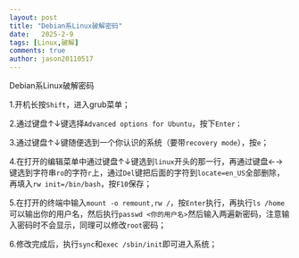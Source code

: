 ```yaml
---
layout: post
title: "Debian系Linux破解密码"
date:   2025-2-9
tags: [Linux,破解]
comments: true
author: jason20110517
---
```


Debian系Linux破解密码

1.开机长按`Shift`，进入grub菜单；

2.通过键盘↑↓键选择`Advanced options for Ubuntu`，按下`Enter；`

3.通过键盘↑↓键随便选到一个你认识的系统（要带`recovery mode`），按`e`；

4.在打开的编辑菜单中通过键盘↑↓键选到`linux`开头的那一行，再通过键盘←→键选到字符串`ro`的字符`r`上，通过`Del`键把后面的字符到`locate=en_US`全部删除，再填入`rw init=/bin/bash`，按`F10`保存；

5.在打开的终端中输入`mount -o remount,rw /`，按`Enter`执行，再执行`ls /home`可以输出你的用户名，然后执行`passwd <你的用户名>`然后输入两遍新密码，注意输入密码时不会显示，同理可以修改`root`密码；

6.修改完成后，执行`sync`和`exec /sbin/init`即可进入系统；

